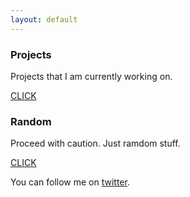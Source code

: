 ```yaml
---
layout: default
---
```


### Projects

Projects that I am currently working on. 

[CLICK](./projects/)

### Random

Proceed with caution. Just ramdom stuff.

[CLICK](./random/)

You can follow me on [twitter](https://twitter.com/AlexisReyesJR).
